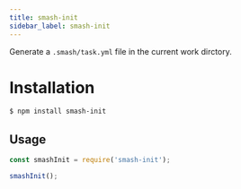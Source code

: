 ```yaml
---
title: smash-init
sidebar_label: smash-init
---
```


Generate a `.smash/task.yml` file in the current work dirctory.

# Installation

```bash
$ npm install smash-init
```

## Usage

```javascript
const smashInit = require('smash-init');

smashInit();
```

